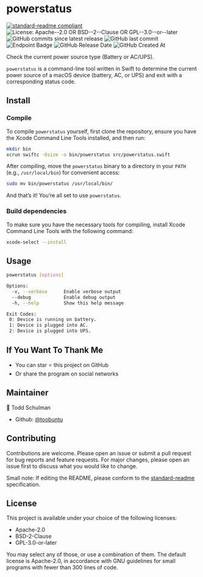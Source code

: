 <!--
SPDX-FileCopyrightText: Copyright 2025 Todd Schulman

SPDX-License-Identifier: Apache-2.0 OR BSD-2-Clause OR GPL-3.0-or-later
-->

# powerstatus
[![standard-readme compliant](https://img.shields.io/badge/standard--readme-OK-green.svg)](https://github.com/RichardLitt/standard-readme)
![License: Apache--2.0 OR BSD--2--Clause OR GPL--3.0--or--later](https://img.shields.io/badge/License-Apache--2.0%20OR%20BSD--2--Clause%20OR%20GPL--3.0--or--later-lightgrey)
![GitHub commits since latest release](https://img.shields.io/github/commits-since/toobuntu/powerstatus/latest)
![GitHub last commit](https://img.shields.io/github/last-commit/toobuntu/powerstatus)
![Endpoint Badge](https://img.shields.io/endpoint?url=https%3A%2F%2Floc-counter.onrender.com%2F%3Frepo%3Dtoobuntu%2Fpowerstatus%26branch%3Dmain%26ignored%3D.github%2CLICENSES%2CREADME.md%26languages%3DSwift%26stat%3DlinesOfCode&label=lines%20of%20Swift%20code) <!-- loc-count wrapper for codetabs.com allows specifying a code language; https://github.com/shdwmtr/gloc -->
![GitHub Release Date](https://img.shields.io/github/release-date/toobuntu/powerstatus)
![GitHub Created At](https://img.shields.io/github/created-at/toobuntu/powerstatus)

Check the current power source type (Battery or AC/UPS).

`powerstatus` is a command-line tool written in Swift to determine the current power source of a macOS device (battery, AC, or UPS) and exit with a corresponding status code.

## Install

### Compile

To compile `powerstatus` yourself, first clone the repository, ensure you have the Xcode Command Line Tools installed, and then run:

```sh
mkdir bin
xcrun swiftc -Osize -o bin/powerstatus src/powerstatus.swift
```

After compiling, move the `powerstatus` binary to a directory in your `PATH` (e.g., `/usr/local/bin`) for convenient access:

```sh
sudo mv bin/powerstatus /usr/local/bin/
```

And that’s it! You’re all set to use `powerstatus`.

### Build dependencies

To make sure you have the necessary tools for compiling, install Xcode Command Line Tools with the following command:

```sh
xcode-select --install
```

## Usage

```sh
powerstatus [options]

Options:
  -v, --verbose      Enable verbose output
  --debug            Enable debug output
  -h, --help         Show this help message

Exit Codes:
 0: Device is running on battery.
 1: Device is plugged into AC.
 2: Device is plugged into UPS.
```

## If You Want To Thank Me

- You can star ⭐️ this project on GitHub
- Or share the program on social networks


## Maintainer

👤 Todd Schulman

* Github: [@toobuntu](https://github.com/toobuntu)

## Contributing

Contributions are welcome. Please open an issue or submit a pull request for bug reports and feature requests. For major changes, please open an issue first to discuss what you would like to change.

Small note: If editing the README, please conform to the [standard-readme](https://github.com/RichardLitt/standard-readme) specification.

## License

This project is available under your choice of the following licenses:

- Apache-2.0
- BSD-2-Clause
- GPL-3.0-or-later

You may select any of those, or use a combination of them. The default license is Apache-2.0, in accordance with GNU guidelines for small programs with fewer than 300 lines of code.
